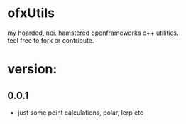 ofxUtils
========

my hoarded, nei. hamstered openframeworks c++ utilities.  
feel free to fork or contribute.

version:
========

## 0.0.1 ##
- just some point calculations, polar, lerp etc
